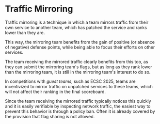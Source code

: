 # Traffic Mirroring

<span class=hltext>Traffic mirroring is a technique in which a team mirrors
traffic from their own service to another team, which has patched the service
and ranks lower than they are.</span>

This way, the mirroring team benefits from the gain of positive (or absence
of negative) defense points, while being able to focus their efforts on
other services.

The team receiving the mirrored traffic clearly benefits from this too, as
they can submit the mirroring team's flags, but as long as they rank lower
than the mirroring team, it is still in the mirroring team's interest to do so.

In competitions with *guest teams*, such as ECSC 2025, teams are incentivized
to mirror traffic on unpatched services to these teams, which will not affect
their ranking in the final scoreboard.

Since the team receiving the mirrored traffic typically notices this quickly
and it is easily verifiable by inspecting network traffic, <span class=hltext>
the easiest way to prevent this behavior is through a policy ban</span>.
Often it is already covered by the provision that flag sharing is not allowed.
